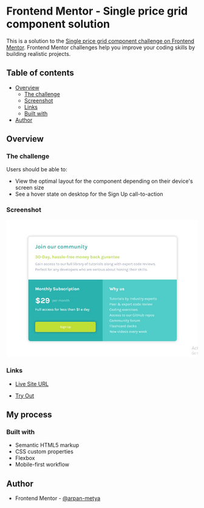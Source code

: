 # Frontend Mentor - Single price grid component solution

This is a solution to the [Single price grid component challenge on Frontend Mentor](https://www.frontendmentor.io/challenges/single-price-grid-component-5ce41129d0ff452fec5abbbc). Frontend Mentor challenges help you improve your coding skills by building realistic projects. 

## Table of contents

- [Overview](#overview)
  - [The challenge](#the-challenge)
  - [Screenshot](#screenshot)
  - [Links](#links)
  - [Built with](#built-with)
- [Author](#author)

## Overview

### The challenge

Users should be able to:

- View the optimal layout for the component depending on their device's screen size
- See a hover state on desktop for the Sign Up call-to-action

### Screenshot

![screenshots-desktop.jpg](screenshots/desktop.jpg)

### Links

- [Live Site URL](https://arpan-metya.github.io/single-price-grid-component-frontendmentor/)

- [Try Out](https://www.frontendmentor.io/challenges/single-price-grid-component-5ce41129d0ff452fec5abbbc)

## My process

### Built with

- Semantic HTML5 markup
- CSS custom properties
- Flexbox
- Mobile-first workflow

## Author

- Frontend Mentor - [@arpan-metya](https://www.frontendmentor.io/profile/arpan-metya)

